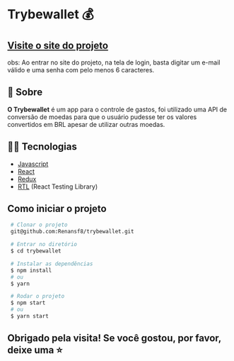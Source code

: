 <h1>
  Trybewallet  💰
</h1>

<h2><a href="https://renansf8.github.io/trybewallet">Visite o site do projeto</a></h2>

obs: Ao entrar no site do projeto, na tela de login, basta digitar um e-mail válido e uma senha com pelo menos 6 caracteres.

## 📗 Sobre
**O Trybewallet** é um app para o controle de gastos, foi utilizado uma API de conversão de moedas para que o usuário pudesse ter os valores convertidos em BRL apesar de utilizar outras moedas.

## 🧑‍💻 Tecnologias
 - [Javascript](https://developer.mozilla.org/pt-BR/docs/Web/JavaScript)
 - [React](https://pt-br.reactjs.org/docs/getting-started.html)
 - [Redux](https://redux.js.org/)
 - [RTL](https://testing-library.com/docs/react-testing-library/intro/) (React Testing Library)

 ##  Como iniciar o projeto
 ```bash
  # Clonar o projeto
  git@github.com:Renansf8/trybewallet.git
 ````

 ```bash
  # Entrar no diretório
  $ cd trybewallet
 ````

 ```bash
  # Instalar as dependências
  $ npm install
  # ou
  $ yarn
 ````

 ```bash
  # Rodar o projeto
  $ npm start
  # ou
  $ yarn start
 ````

 <h2>Obrigado pela visita! Se você gostou, por favor, deixe uma ⭐</h2>

